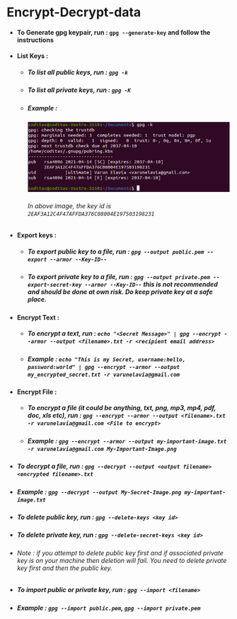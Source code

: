 # Encrypt-Decrypt-data

* #### To Generate gpg keypair, run : `gpg --generate-key` and follow the instructions
* #### List Keys :
  * ##### To list all public keys, run : `gpg -k`
  * ##### To list all private keys, run : `gpg -K`
  * ##### Example : 
    ![](https://raw.githubusercontent.com/varunelavia/Encrypt-Decrypt-data/main/Key-List-v2.png)
    ###### In above image, the key id is `2EAF3A12C4F47AFFDA376C08004E197503198231`
* #### Export keys :
  * ##### To export public key to a file, run : `gpg --output public.pem --export --armor --Key-ID--`
  * ##### To export private key to a file, run : `gpg --output private.pem --export-secret-key --armor --Key-ID--` this is not recommended and should be done at own risk. Do keep private key at a safe place.

* #### Encrypt Text :
  * ##### To encrypt a text, run : `echo "<Secret Message>" | gpg --encrypt --armor --output <filename>.txt -r <recipient email address>`
  * ##### Example : `echo "This is my Secret, username:hello, password:world" | gpg --encrypt --armor --output my_encrypted_secret.txt -r varunelavia@gmail.com`

* #### Encrypt File :
  * ##### To encrypt a file (it could be anything, txt, png, mp3, mp4, pdf, doc, xls etc), run : `gpg --encrypt --armor --output <filename>.txt -r varunelavia@gmail.com <File to encrypt>`
  * ##### Example : `gpg --encrypt --armor --output my-important-image.txt -r varunelavia@gmail.com My-Important-Image.png`

* ##### To decrypt a file, run : `gpg --decrypt --output <output filename> <encrypted filename>.txt`

* ##### Example : `gpg --decrypt --output My-Secret-Image.png my-important-image.txt`

* ##### To delete public key, run : `gpg --delete-keys <key id>`
* ##### To delete private key, run : `gpg --delete-secret-keys <key id>`
* ###### Note : if you attempt to delete public key first and if associated private key is on your machine then deletion will fail. You need to delete private key first and then the public key.

* ##### To import public or private key, run : `gpg --import <filename>`
* ##### Example : `gpg --import public.pem`, `gpg --import private.pem`

